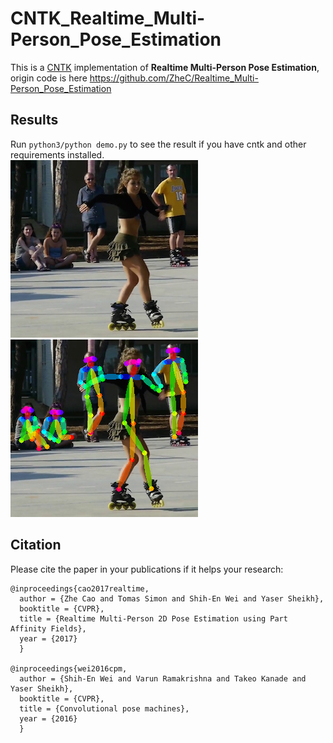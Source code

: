 # CNTK_Realtime_Multi-Person_Pose_Estimation

This is a [CNTK](https://github.com/Microsoft/CNTK) implementation of **Realtime Multi-Person Pose Estimation**, origin code is here <https://github.com/ZheC/Realtime_Multi-Person_Pose_Estimation>

## Results
Run `python3/python demo.py` to see the result if you have cntk and other requirements installed.  
![](sample/ski.jpg)
![](sample/preview.jpg)

## Citation
Please cite the paper in your publications if it helps your research:

    @inproceedings{cao2017realtime,
      author = {Zhe Cao and Tomas Simon and Shih-En Wei and Yaser Sheikh},
      booktitle = {CVPR},
      title = {Realtime Multi-Person 2D Pose Estimation using Part Affinity Fields},
      year = {2017}
      }
      
    @inproceedings{wei2016cpm,
      author = {Shih-En Wei and Varun Ramakrishna and Takeo Kanade and Yaser Sheikh},
      booktitle = {CVPR},
      title = {Convolutional pose machines},
      year = {2016}
      }